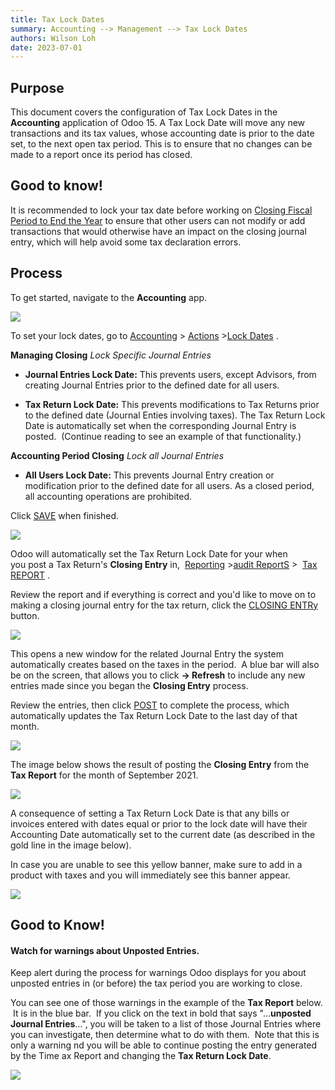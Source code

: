 ```yaml
---
title: Tax Lock Dates
summary: Accounting --> Management --> Tax Lock Dates
authors: Wilson Loh
date: 2023-07-01
---
```


## **Purpose**

This document covers the configuration of Tax Lock Dates in the **Accounting** application of Odoo 15. A Tax Lock Date will move any new transactions and its tax values, whose accounting date is prior to the date set, to the next open tax period. This is to ensure that no changes can be made to a report once its period has closed.   

## Good to know! 

It is recommended to lock your tax date before working on [Closing Fiscal Period to End the Year](https://hibou.io/docs/accounting-3/closing-fiscal-period-to-end-the-year-1540/ver/15-0-28) to ensure that other users can not modify or add transactions that would otherwise have an impact on the closing journal entry, which will help avoid some tax declaration errors. 

## **Process**

To get started, navigate to the **Accounting** app. 

![](https://hibou.io/web/image/75708/hibou15-accounting-app.jpg?access_token=bbbedaaa-6bd0-42c9-ab9a-05f3e03fd3f9)  

To set your lock dates, go to [Accounting](https://hibou.io/docs/accounting-3/tax-lock-dates-1552#) > [Actions](https://hibou.io/docs/accounting-3/tax-lock-dates-1552#) >[Lock Dates](https://hibou.io/docs/accounting-3/tax-lock-dates-1552#) .

**Managing Closing** _Lock Specific Journal Entries_

-   **Journal Entries Lock Date:** This prevents users, except Advisors, from creating Journal Entries prior to the defined date for all users.
    
-   **Tax Return Lock Date:** This prevents modifications to Tax Returns prior to the defined date (Journal Enties involving taxes). The Tax Return Lock Date is automatically set when the corresponding Journal Entry is posted.  (Continue reading to see an example of that functionality.)
    

**Accounting Period Closing** _Lock all Journal Entries_

-   **All Users Lock Date:** This prevents Journal Entry creation or modification prior to the defined date for all users. As a closed period, all accounting operations are prohibited.
    

Click [SAVE](https://hibou.io/docs/accounting-3/tax-lock-dates-1552#) when finished.

![](https://hibou.io/web/image/75709/accounting_closing_dates.jpg?access_token=4e48dfc6-3cd6-4fd3-a438-b9a9e351daf2)  

Odoo will automatically set the Tax Return Lock Date for your when you post a Tax Return's **Closing Entry** in,  [Reporting](https://hibou.io/docs/accounting-3/tax-lock-dates-1552/ver/15-0-28) >[audit ReportS](https://hibou.io/docs/accounting-3/tax-lock-dates-1552/ver/15-0-28#) >  [Tax REPORT](https://hibou.io/docs/accounting-3/tax-lock-dates-1552/ver/15-0-28#) .  

Review the report and if everything is correct and you'd like to move on to making a closing journal entry for the tax return, click the [CLOSING ENTRy](https://hibou.io/docs/accounting-3/tax-lock-dates-1552#) button.

![](https://hibou.io/web/image/75712/closing_entry.jpg?access_token=ab3c7d60-a00c-4ed0-8e23-5835e8c04d89)  

This opens a new window for the related Journal Entry the system automatically creates based on the taxes in the period.  A blue bar will also be on the screen, that allows you to click **\-> Refresh** to include any new entries made since you began the **Closing Entry** process.

Review the entries, then click [POST](https://hibou.io/docs/accounting-3/tax-lock-dates-1552#) to complete the process, which automatically updates the Tax Return Lock Date to the last day of that month.

![](https://hibou.io/web/image/75715/post_closing_entry.jpg?access_token=a13c018d-e5b3-4bf2-9e0a-4cf52a3aa32c)  

The image below shows the result of posting the **Closing Entry** from the **Tax Report** for the month of September 2021.

![](https://hibou.io/web/image/75717/tax_return_lock_date.jpg?access_token=04c12131-42f3-4b8e-a090-3ffed2c2cfba)  

A consequence of setting a Tax Return Lock Date is that any bills or invoices entered with dates equal or prior to the lock date will have their Accounting Date automatically set to the current date (as described in the gold line in the image below). 

In case you are unable to see this yellow banner, make sure to add in a product with taxes and you will immediately see this banner appear.

![](https://hibou.io/web/image/75752/invoice_date_banner.jpg?access_token=997816ce-7a80-46a3-956b-37a25d8c66bd)  

## Good to Know!

#### Watch for warnings about Unposted Entries.

Keep alert during the process for warnings Odoo displays for you about unposted entries in (or before) the tax period you are working to close.

You can see one of those warnings in the example of the **Tax Report** below.  It is in the blue bar.  If you click on the text in bold that says "...**unposted Journal Entries**...", you will be taken to a list of those Journal Entries where you can investigate, then determine what to do with them.  Note that this is only a warning nd you will be able to continue posting the entry generated by the Time ax Report and changing the **Tax Return Lock Date**.

![](https://hibou.io/web/image/75753/unposted_journal_entries.jpg?access_token=e15422b3-cfc9-4c59-b727-1c30d2b9e8ac)